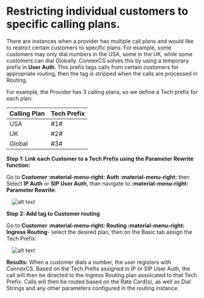 # Restricting individual customers to specific calling plans. 
There are instances when a provider has multiple call plans and would like to restrict certain customers to specific plans. For example, some customers may only dial numbers in the USA, some in the UK, while some customers can dial Globally. ConnexCS solves this by using a temporary prefix in **User Auth**. This prefix tags calls from certain customers for appropriate routing, then the tag is stripped when the calls are processed in Routing.

For example, the Provider has 3 calling plans, so we define a Tech prefix for each plan:

|Calling Plan|Tech Prefix|
|---|---|
|USA|\#1#|
|UK|\#2#|
|Global|\#3#|

**Step 1: Link each Customer to a Tech Prefix using the Parameter Rewrite function:**

Go to **Customer :material-menu-right: Auth :material-menu-right:** then Select **IP Auth** or **SIP User Auth**, than navigate to **:material-menu-right: Parameter Rewrite**:

&emsp;![alt text][restrictcalling1]


**Step 2: Add tag to Customer routing**

Go to **Customer :material-menu-right: Routing :material-menu-right: Ingress Routing**- select the desired plan, then on the Basic tab assign the Tech Prefix:

&emsp;![alt text][restrictcalling2]


**Results:**
When a customer dials a number, the user registers with ConnexCS. Based on the Tech Prefix assigned in IP or SIP User Auth, the call will then be directed to the Ingress Routing plan assoicated to that Tech Prefix. Calls will then be routed based on the Rate Card(s), as well as Dial Strings and any other parameters configured in the routing instance. 


[restrictcalling1]: /guides/howto/img/restrictcalling1.png "Tech Prefix in Auth"
[restrictcalling2]: /guides/howto/img/restrictcalling2.png "Tech Prefix in Routing"
